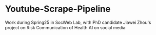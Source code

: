 # Youtube-Scrape-Pipeline
Work during Spring25 in SocWeb Lab, with PhD candidate Jiawei Zhou's project on Risk Communication of Health AI on social media
